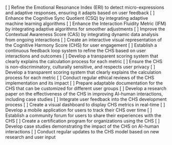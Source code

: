[ ] Refine the Emotional Resonance Index (ERI) to detect micro-expressions and adaptive responses, ensuring it adapts based on user feedback
[ ] Enhance the Cognitive Sync Quotient (CSQ) by integrating adaptive machine learning algorithms
[ ] Enhance the Interaction Fluidity Metric (IFM) by integrating adaptive algorithms for smoother adjustments
[ ] Improve the Contextual Awareness Score (CAS) by integrating dynamic data analysis from ongoing interactions
[ ] Create an interactive visual representation of the Cognitive Harmony Score (CHS) for user engagement
[ ] Establish a continuous feedback loop system to refine the CHS based on user interactions and outcomes
[ ] Develop a transparent scoring system that clearly explains the calculation process for each metric
[ ] Ensure the CHS is non-discriminatory, culturally sensitive, and respects user privacy
[ ] Develop a transparent scoring system that clearly explains the calculation process for each metric
[ ] Conduct regular ethical reviews of the CHS implementation and its impact
[ ] Prepare adaptable documentation for the CHS that can be customized for different user groups
[ ] Develop a research paper on the effectiveness of the CHS in improving AI-human interactions, including case studies
[ ] Integrate user feedback into the CHS development process
[ ] Create a visual dashboard to display CHS metrics in real-time
[ ] Develop a mobile application for users to track their CHS over time
[ ] Establish a community forum for users to share their experiences with the CHS
[ ] Create a certification program for organizations using the CHS
[ ] Develop case studies demonstrating the impact of the CHS on AI-human interactions
[ ] Conduct regular updates to the CHS model based on new research and user input